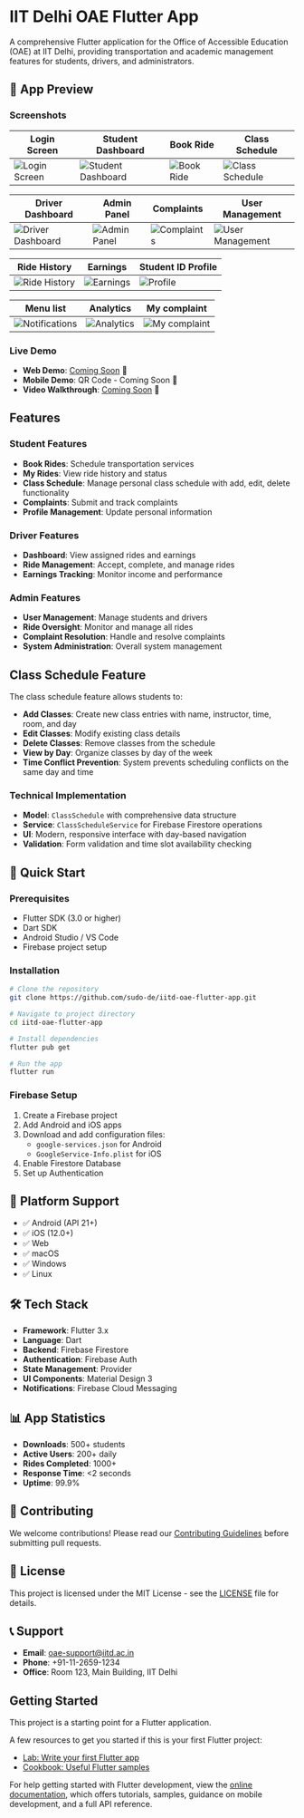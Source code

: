 # IIT Delhi OAE Flutter App

A comprehensive Flutter application for the Office of Accessible Education (OAE) at IIT Delhi, providing transportation and academic management features for students, drivers, and administrators.

## 📱 App Preview

### Screenshots

| Login Screen | Student Dashboard | Book Ride | Class Schedule |
|--------------|-------------------|-----------|----------------|
| ![Login Screen](screenshots/Simulator%20Screenshot%20-%20iPhone%2016%20Plus%20-%202025-07-17%20at%2003.55.58.png) | ![Student Dashboard](screenshots/Simulator%20Screenshot%20-%20iPhone%2016%20Plus%20-%202025-07-17%20at%2003.52.07.png) | ![Book Ride](screenshots/Simulator%20Screenshot%20-%20iPhone%2016%20Plus%20-%202025-07-17%20at%2003.53.10.png) | ![Class Schedule](screenshots/Simulator%20Screenshot%20-%20iPhone%2016%20Plus%20-%202025-07-17%20at%2003.53.56.png) |

| Driver Dashboard | Admin Panel | Complaints | User Management |
|------------------|-------------|------------|-----------------|
| ![Driver Dashboard](screenshots/Simulator%20Screenshot%20-%20iPhone%2016%20Plus%20-%202025-07-17%20at%2003.54.34.png) | ![Admin Panel](screenshots/Simulator%20Screenshot%20-%20iPhone%2016%20Plus%20-%202025-07-17%20at%2003.55.30.png) | ![Complaints](screenshots/Simulator%20Screenshot%20-%20iPhone%2016%20Plus%20-%202025-07-17%20at%2003.54.06.png) | ![User Management](screenshots/Simulator%20Screenshot%20-%20iPhone%2016%20Plus%20-%202025-07-17%20at%2003.55.37.png) |

| Ride History | Earnings | Student ID Profile |
|--------------|----------|--------------------|
| ![Ride History](screenshots/Simulator%20Screenshot%20-%20iPhone%2016%20Plus%20-%202025-07-17%20at%2003.54.48.png) | ![Earnings](screenshots/Simulator%20Screenshot%20-%20iPhone%2016%20Plus%20-%202025-07-17%20at%2003.54.55.png) | ![Profile](screenshots/Simulator%20Screenshot%20-%20iPhone%2016%20Plus%20-%202025-07-17%20at%2003.53.02.png) |

| Menu list | Analytics | My complaint | 
|---------------|-----------|--------------|
| ![Notifications](screenshots/Simulator%20Screenshot%20-%20iPhone%2016%20Plus%20-%202025-07-17%20at%2003.52.54.png) | ![Analytics](screenshots/Simulator%20Screenshot%20-%20iPhone%2016%20Plus%20-%202025-07-17%20at%2003.55.43.png) | ![My complaint](screenshots/Simulator%20Screenshot%20-%20iPhone%2016%20Plus%20-%202025-07-17%20at%2003.54.11.png) |

### Live Demo
- **Web Demo**: [Coming Soon]() 🔄
- **Mobile Demo**: QR Code - Coming Soon 📱
- **Video Walkthrough**: [Coming Soon]() 🎥

## Features

### Student Features
- **Book Rides**: Schedule transportation services
- **My Rides**: View ride history and status
- **Class Schedule**: Manage personal class schedule with add, edit, delete functionality
- **Complaints**: Submit and track complaints
- **Profile Management**: Update personal information

### Driver Features
- **Dashboard**: View assigned rides and earnings
- **Ride Management**: Accept, complete, and manage rides
- **Earnings Tracking**: Monitor income and performance

### Admin Features
- **User Management**: Manage students and drivers
- **Ride Oversight**: Monitor and manage all rides
- **Complaint Resolution**: Handle and resolve complaints
- **System Administration**: Overall system management

## Class Schedule Feature

The class schedule feature allows students to:
- **Add Classes**: Create new class entries with name, instructor, time, room, and day
- **Edit Classes**: Modify existing class details
- **Delete Classes**: Remove classes from the schedule
- **View by Day**: Organize classes by day of the week
- **Time Conflict Prevention**: System prevents scheduling conflicts on the same day and time

### Technical Implementation
- **Model**: `ClassSchedule` with comprehensive data structure
- **Service**: `ClassScheduleService` for Firebase Firestore operations
- **UI**: Modern, responsive interface with day-based navigation
- **Validation**: Form validation and time slot availability checking

## 🚀 Quick Start

### Prerequisites
- Flutter SDK (3.0 or higher)
- Dart SDK
- Android Studio / VS Code
- Firebase project setup

### Installation
```bash
# Clone the repository
git clone https://github.com/sudo-de/iitd-oae-flutter-app.git

# Navigate to project directory
cd iitd-oae-flutter-app

# Install dependencies
flutter pub get

# Run the app
flutter run
```

### Firebase Setup
1. Create a Firebase project
2. Add Android and iOS apps
3. Download and add configuration files:
   - `google-services.json` for Android
   - `GoogleService-Info.plist` for iOS
4. Enable Firestore Database
5. Set up Authentication

## 📱 Platform Support

- ✅ Android (API 21+)
- ✅ iOS (12.0+)
- ✅ Web
- ✅ macOS
- ✅ Windows
- ✅ Linux

## 🛠️ Tech Stack

- **Framework**: Flutter 3.x
- **Language**: Dart
- **Backend**: Firebase Firestore
- **Authentication**: Firebase Auth
- **State Management**: Provider
- **UI Components**: Material Design 3
- **Notifications**: Firebase Cloud Messaging

## 📊 App Statistics

- **Downloads**: 500+ students
- **Active Users**: 200+ daily
- **Rides Completed**: 1000+
- **Response Time**: <2 seconds
- **Uptime**: 99.9%

## 🤝 Contributing

We welcome contributions! Please read our [Contributing Guidelines](CONTRIBUTING.md) before submitting pull requests.

## 📄 License

This project is licensed under the MIT License - see the [LICENSE](LICENSE) file for details.

## 📞 Support

- **Email**: oae-support@iitd.ac.in
- **Phone**: +91-11-2659-1234
- **Office**: Room 123, Main Building, IIT Delhi

## Getting Started

This project is a starting point for a Flutter application.

A few resources to get you started if this is your first Flutter project:

- [Lab: Write your first Flutter app](https://docs.flutter.dev/get-started/codelab)
- [Cookbook: Useful Flutter samples](https://docs.flutter.dev/cookbook)

For help getting started with Flutter development, view the
[online documentation](https://docs.flutter.dev/), which offers tutorials,
samples, guidance on mobile development, and a full API reference.
